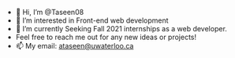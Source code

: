 - 👋 Hi, I’m @Taseen08
- 👀 I’m interested in Front-end web development
- 🌱 I’m currently Seeking Fall 2021 internships as a web developer.
- Feel free to reach me out for any new ideas or projects!
- 📫 My email: ataseen@uwaterloo.ca

<!---
Taseen08/Taseen08 is a ✨ special ✨ repository because its `README.md` (this file) appears on your GitHub profile.
You can click the Preview link to take a look at your changes.
--->
